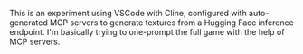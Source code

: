 This is an experiment using VSCode with Cline, configured with auto-generated MCP servers to generate textures from a Hugging Face inference endpoint.  I'm basically trying to one-prompt the full game with the help of MCP servers.
